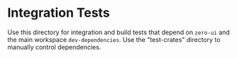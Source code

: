 # Integration Tests

Use this directory for integration and build tests that depend on `zero-ui` and the main workspace `dev-dependencies`. 
Use the "test-crates" directory to manually control dependencies.